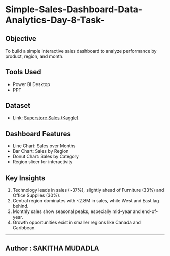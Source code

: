 # Simple-Sales-Dashboard-Data-Analytics-Day-8-Task-

##  Objective
To build a simple interactive sales dashboard to analyze performance by product, region, and month.

## Tools Used
- Power BI Desktop
- PPT

## Dataset 
- Link: [Superstore Sales (Kaggle)](https://www.kaggle.com/datasets/aditisaxena20/superstore-sales-dataset)

## Dashboard Features
- Line Chart: Sales over Months
- Bar Chart: Sales by Region
- Donut Chart: Sales by Category
- Region slicer for interactivity

##  Key Insights
1. Technology leads in sales (~37%), slightly ahead of Furniture (33%) and Office Supplies (30%).
2. Central region dominates with ~2.8M in sales, while West and East lag behind.
3. Monthly sales show seasonal peaks, especially mid-year and end-of-year.
4. Growth opportunities exist in smaller regions like Canada and Caribbean.

---
## Author : SAKITHA MUDADLA
